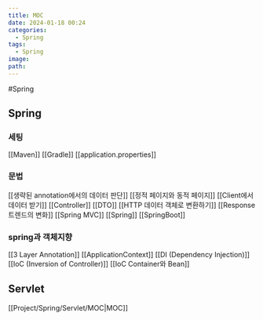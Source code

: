 ```yaml
---
title: MOC
date: 2024-01-18 00:24
categories:
  - Spring
tags:
  - Spring
image: 
path:
---
```

#Spring 

## Spring
### 세팅
[[Maven]]
[[Gradle]]
[[application.properties]]

### 문법
[[생략된 annotation에서의 데이터 판단]]
[[정적 페이지와 동적 페이지]]
[[Client에서 데이터 받기]]
[[Controller]]
[[DTO]]
[[HTTP 데이터 객체로 변환하기]]
[[Response 트렌드의 변화]]
[[Spring MVC]]
[[Spring]]
[[SpringBoot]]

### spring과 객체지향
[[3 Layer Annotation]]
[[ApplicationContext]]
[[DI (Dependency Injection)]]
[[IoC (Inversion of Controller)]]
[[IoC Container와 Bean]]






## Servlet
[[Project/Spring/Servlet/MOC|MOC]]